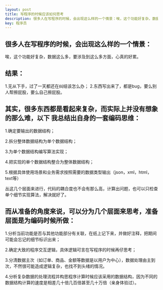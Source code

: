 ```yaml
---
layout: post
title: 写程序的时候应该如何思考
description: 很多人在写程序的时候，会出现这么样的一个情景：唉，这个功能好复杂，数据这么多，要涉及到这么多方面，心真的好累。
key: 程序员
---
```


## 很多人在写程序的时候，会出现这么样的一个情景：

唉，这个功能好复杂，数据这么多，要涉及到这么多方面，心真的好累。

## 结果： 

1.无从下手，过了一天都还在纠结该怎么办；
2.东西写出来了，都是bug，要么别人帮擦屁股，要么自己擦屁股。

## 其实，很多东西都是看起来复杂，而实际上并没有想象的那么难，以下 我总结出自身的一套编码思维：

1.确定要输出的数据结构；

2.拆分整体数据结构为单个数据结构；

3.为单个数据结构编写算法实现；

4.把实现的单个数据结构整合为整体数据结构；

5.根据具体使用场景和业务需求按照需要的数据类型输出（json，xml，html，text等）

丛这几个层面来进行，代码的耦合度也不会有那么高，计算出问题，也可以只检查单个细节实现算法，解决就好了。

## 而从准备的角度来说，可以分为几个层面来思考，准备层面是为编码时候所做：

1.分析当前功能是否与其他功能部分有关联，在纸上记下来，并做好注释，把期间可能会忘记的细节标识出来；

2.确定大致的程序交互逻辑，具体逻辑可言在写程序的时候再仔思考；

3.分清数据主次（如订单、商品、金额等数据是以用户为中心），数据处理由主到次，不然很可能造成逻辑复杂，也找不到头绪的情况。

4.分析复杂数据的处理流程并构思程序计算时候应该采用的数据结构，因为不同的数据结构计算的速度是相差几十倍几百倍甚至几十万倍（亲身体验过）。